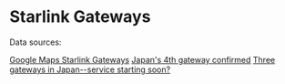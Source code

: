 # Starlink Gateways
Data sources:

[Google Maps Starlink Gateways](https://www.google.com/maps/d/u/0/viewer?mid=1H1x8jZs8vfjy60TvKgpbYs_grargieVw)
[Japan's 4th gateway confirmed](https://www.reddit.com/r/Starlink/comments/yu3d4j/japans_4th_gateway_confirmed/)
[Three gateways in Japan--service starting soon?](https://www.reddit.com/r/Starlink/comments/x1v6hy/three_gateways_in_japanservice_starting_soon/)